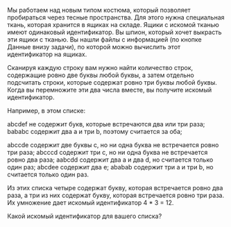 Мы работаем над новым типом костюма, который позволяет пробираться через тесные пространства. Для
этого нужна специальная ткань, которая хранится в ящиках на складе. Ящики с искомой тканью имеют
одинаковый идентификатор. Вы шпион, который хочет выкрасть эти ящики с тканью. Вы нашли файлы с
информацией (по кнопке Данные внизу задачи), по которой можно вычислить этот идентификатор на
ящиках.

Сканируя каждую строку вам нужно найти количество строк, содержащие ровно две буквы любой буквы, а
затем отдельно подсчитать строки, которые содержат ровно три буквы любой буквы. Когда вы
перемножите эти два числа вместе, вы получите искомый идентификатор.

Например, в этом списке:

abcdef не содержит букв, которые встречаются два или три раза;
bababc содержит два а и три b, поэтому считается за оба;

abccde содержит две буквы c, но ни одна буква не встречается ровно три раза;
abcccd содержит три c, но ни одна буква не встречается ровно два раза;
aabcdd содержит два а и два d, но считается только один раз;
abcdee содержит два е;
ababab содержит три a и три b, но считается только один раз.

Из этих списка четыре содержат букву, которая встречается ровно два раза, а три из них содержат букву,
которая встречается ровно три раза. Их умножение дает искомый идентификатор 4 * 3 = 12.

Какой искомый идентификатор для вашего списка?